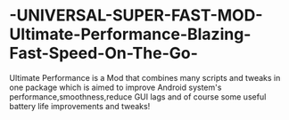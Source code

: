 # -UNIVERSAL-SUPER-FAST-MOD-Ultimate-Performance-Blazing-Fast-Speed-On-The-Go-
Ultimate Performance is a Mod that combines many scripts and tweaks in one package which is aimed to improve Android system's performance,smoothness,reduce GUI lags and of course some useful battery life improvements and tweaks!

